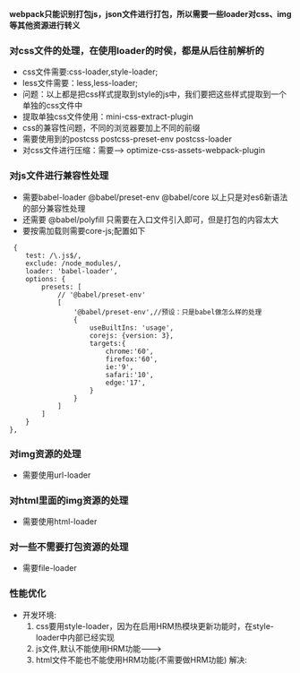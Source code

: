**webpack只能识别打包js，json文件进行打包，所以需要一些loader对css、img等其他资源进行转义**
### 对css文件的处理，在使用loader的时侯，都是从后往前解析的
- css文件需要:css-loader,style-loader;
- less文件需要：less,less-loader;
- 问题：以上都是把css样式提取到style的js中，我们要把这些样式提取到一个单独的css文件中
- 提取单独css文件使用：mini-css-extract-plugin
- css的兼容性问题，不同的浏览器要加上不同的前缀
- 需要使用到的postcss postcss-preset-env postcss-loader
- 对css文件进行压缩：需要--> optimize-css-assets-webpack-plugin

### 对js文件进行兼容性处理
- 需要babel-loader @babel/preset-env @babel/core 以上只是对es6新语法的部分兼容性处理
- 还需要 @babel/polyfill 只需要在入口文件引入即可，但是打包的内容太大
- 要按需加载则需要core-js;配置如下
```$xslt
 {
    test: /\.js$/,
    exclude: /node_modules/,
    loader: 'babel-loader',
    options: {
        presets: [
            // '@babel/preset-env'
            [
                '@babel/preset-env',//预设：只是babel做怎么样的处理
                {
                    useBuiltIns: 'usage',
                    corejs: {version: 3},
                    targets:{
                        chrome:'60',
                        firefox:'60',
                        ie:'9',
                        safari:'10',
                        edge:'17',
                    }
                }
            ]
        ]
    }
},
```
### 对img资源的处理
- 需要使用url-loader

### 对html里面的img资源的处理
- 需要使用html-loader

### 对一些不需要打包资源的处理
- 需要file-loader

### 性能优化
- 开发环境:
    1. css要用style-loader，因为在启用HRM热模块更新功能时，在style-loader中内部已经实现
    2. js文件,默认不能使用HRM功能--->
    3. html文件不能也不能使用HRM功能(不需要做HRM功能)
    解决:





